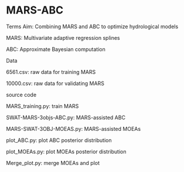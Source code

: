 # MARS-ABC

Terms
Aim: Combining MARS and ABC to optimize hydrological models

MARS: Multivariate adaptive regression splines

ABC: Approximate Bayesian computation


Data

6561.csv: raw data for training MARS

10000.csv: raw data for validating MARS


source code

MARS_training.py: train MARS

SWAT-MARS-3objs-ABC.py: MARS-assisted ABC

MARS-SWAT-3OBJ-MOEAS.py: MARS-assisted MOEAs

plot_ABC.py: plot ABC posterior distribution

plot_MOEAs.py: plot MOEAs posterior distribution

Merge_plot.py: merge MOEAs and plot
